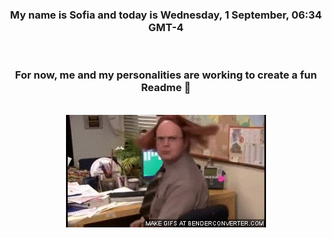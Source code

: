


<div align="center">
<h3 >My name is Sofia and today is Wednesday, 1 September, 06:34 GMT-4</h3><br>
<h3 >For now, me and my personalities are working to create a fun Readme 👋
</h3><br>
<img src='img/dwight.gif' alt='working...'/>
</div>
